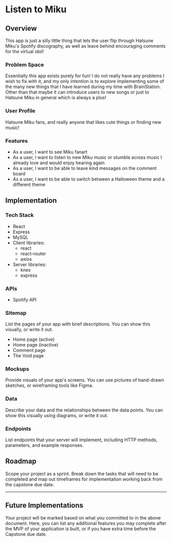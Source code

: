 # Listen to Miku

## Overview

This app is just a silly little thing that lets the user flip through Hatsune Miku's Spotify discography, as well as leave behind encouraging comments for the virtual idol!

### Problem Space

Essentially this app exists purely for fun! I do not really have any problems I wish to fix with it, and my only intention is to explore implementing some of the many new things that I have learned during my time with BrainStation. Other than that maybe it can introduce users to new songs or just to Hatsune Miku in general which is always a plus!

### User Profile

Hatsune Miku fans, and really anyone that likes cute things or finding new music!

### Features

- As a user, I want to see Miku fanart
- As a user, I want to listen to new Miku music or stumble across music I already love and would enjoy hearing again
- As a user, I want to be able to leave kind messages on the comment board
- As a user, I want to be able to switch between a Halloween theme and a different theme

## Implementation

### Tech Stack

- React
- Express
- MySQL
- Client libraries:
    - react
    - react-router
    - axios
- Server libraries:
    - knex
    - express

### APIs

- Spotify API

### Sitemap

List the pages of your app with brief descriptions. You can show this visually, or write it out.

- Home page (active)
- Home page (inactive)
- Comment page
- The Void page

### Mockups

Provide visuals of your app's screens. You can use pictures of hand-drawn sketches, or wireframing tools like Figma.

### Data

Describe your data and the relationships between the data points. You can show this visually using diagrams, or write it out. 

### Endpoints

List endpoints that your server will implement, including HTTP methods, parameters, and example responses.

## Roadmap

Scope your project as a sprint. Break down the tasks that will need to be completed and map out timeframes for implementation working back from the capstone due date. 

---

## Future Implementations
Your project will be marked based on what you committed to in the above document. Here, you can list any additional features you may complete after the MVP of your application is built, or if you have extra time before the Capstone due date.

